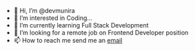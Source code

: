 - 👋 Hi, I’m @devmunira
- 👀 I’m interested in Coding...
- 🌱 I’m currently learning Full Stack Development
- 💞️ I’m looking for a remote job on Frontend Developer position
- 📫 How to reach me send me an [email](mailto:muniraweb@gmail.com)
